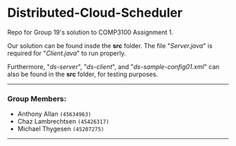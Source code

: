 # Distributed-Cloud-Scheduler

Repo for Group 19's solution to COMP3100 Assignment 1.

Our solution can be found insde the **src** folder. The file "*Server.java*" is required for "*Client.java*" to run properly.  

Furthermore, "*ds-server*", "*ds-client*", and "*ds-sample-config01.xml*" can also be found in the **src** folder, for testing purposes.

---

### Group Members:
- Anthony Allan `(45634963)`
- Chaz Lambrechtsen `(45426317)`
- Michael Thygesen `(45207275)`

---

